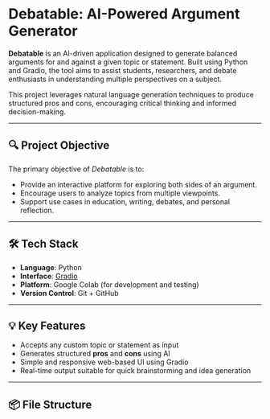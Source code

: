 # Debatable: AI-Powered Argument Generator

**Debatable** is an AI-driven application designed to generate balanced arguments for and against a given topic or statement. Built using Python and Gradio, the tool aims to assist students, researchers, and debate enthusiasts in understanding multiple perspectives on a subject.

This project leverages natural language generation techniques to produce structured pros and cons, encouraging critical thinking and informed decision-making.

---

## 🔍 Project Objective

The primary objective of *Debatable* is to:

- Provide an interactive platform for exploring both sides of an argument.
- Encourage users to analyze topics from multiple viewpoints.
- Support use cases in education, writing, debates, and personal reflection.

---

## 🛠️ Tech Stack

- **Language**: Python
- **Interface**: [Gradio](https://gradio.app)
- **Platform**: Google Colab (for development and testing)
- **Version Control**: Git + GitHub

---

## 💡 Key Features

- Accepts any custom topic or statement as input
- Generates structured **pros** and **cons** using AI
- Simple and responsive web-based UI using Gradio
- Real-time output suitable for quick brainstorming and idea generation

---

## 📦 File Structure

